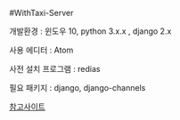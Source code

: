 #WithTaxi-Server

개발환경 : 윈도우 10, python 3.x.x , django 2.x

사용 에디터 : Atom

사전 설치 프로그램 : redias

필요 패키지 : django, django-channels

[참고사이트](https://victorydntmd.tistory.com/262)
